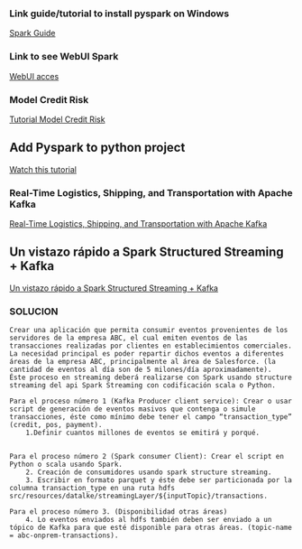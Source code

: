 ### Link guide/tutorial to install pyspark on Windows
[Spark Guide](https://sparkbyexamples.com/pyspark/how-to-install-and-run-pyspark-on-windows/)

### Link to see WebUI Spark
[WebUI acces](https://sparkbyexamples.com/spark/spark-web-ui-understanding/)

### Model Credit Risk
[Tutorial Model Credit Risk](https://deepnote.com/@hernanperci/Modelo-de-riesgo-de-credito-con-Python-96179012-2aa0-4358-8298-0733c576477b)

## Add Pyspark to python project
[Watch this tutorial](https://www.youtube.com/watch?v=j8AcYWQuv-M)

### Real-Time Logistics, Shipping, and Transportation with Apache Kafka
[Real-Time Logistics, Shipping, and Transportation with Apache Kafka](https://www.kai-waehner.de/blog/2022/09/29/real-time-logistics-shipping-transportation-with-apache-kafka/)


## Un vistazo rápido a Spark Structured Streaming + Kafka
[Un vistazo rápido a Spark Structured Streaming + Kafka](https://towardsdatascience.com/a-fast-look-at-spark-structured-streaming-kafka-f0ff64107325)


### SOLUCION
````text
Crear una aplicación que permita consumir eventos provenientes de los servidores de la empresa ABC, el cual emiten eventos de las transacciones realizadas por clientes en establecimientos comerciales.
La necesidad principal es poder repartir dichos eventos a diferentes áreas de la empresa ABC, principalmente al área de Salesforce. (la cantidad de eventos al día son de 5 milones/día aproximadamente).
Éste proceso en streaming deberá realizarse con Spark usando structure streaming del api Spark Streaming con codificación scala o Python.

Para el proceso número 1 (Kafka Producer client service): Crear o usar script de generación de eventos masivos que contenga o simule transacciones, éste como mínimo debe tener el campo “transaction_type” (credit, pos, payment).
	1.Definir cuantos millones de eventos se emitirá y porqué.


Para el proceso número 2 (Spark consumer Client): Crear el script en Python o scala usando Spark.
	2. Creación de consumidores usando spark structure streaming.
	3. Escribir en formato parquet y éste debe ser particionada por la columna transaction_type en una ruta hdfs src/resources/datalke/streamingLayer/${inputTopic}/transactions.

Para el proceso número 3. (Disponibilidad otras áreas)
	4. Lo eventos enviados al hdfs también deben ser enviado a un tópico de Kafka para que esté disponible para otras áreas. (topic-name = abc-onprem-transactions).
````
